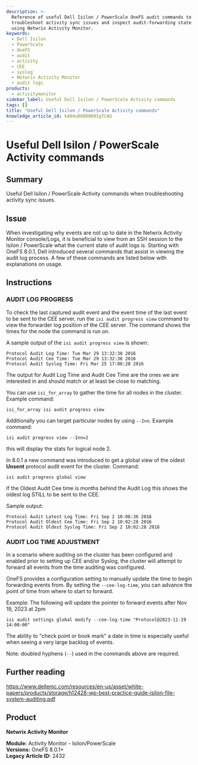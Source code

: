```yaml
---
description: >-
  Reference of useful Dell Isilon / PowerScale OneFS audit commands to
  troubleshoot activity sync issues and inspect audit-forwarding state when
  using Netwrix Activity Monitor.
keywords:
  - Dell Isilon
  - PowerScale
  - OneFS
  - audit
  - activity
  - CEE
  - syslog
  - Netwrix Activity Monitor
  - audit logs
products:
  - activitymonitor
sidebar_label: Useful Dell Isilon / PowerScale Activity commands
tags: []
title: "Useful Dell Isilon / PowerScale Activity commands"
knowledge_article_id: kA04u0000000IgTCAU
---
```


# Useful Dell Isilon / PowerScale Activity commands

## Summary
Useful Dell Isilon / PowerScale Activity commands when troubleshooting activity sync issues.

## Issue
When investigating why events are not up to date in the Netwrix Activity Monitor console/Logs, it is beneficial to view from an SSH session to the Isilon / PowerScale what the current state of audit logs is. Starting with OneFS 8.0.1, Dell introduced several commands that assist in viewing the audit log process. A few of these commands are listed below with explanations on usage.

## Instructions

### AUDIT LOG PROGRESS
To check the last captured audit event and the event time of the last event to be sent to the CEE server, run the `isi audit progress view` command to view the forwarder log position of the CEE server. The command shows the times for the node the command is run on.

A sample output of the `isi audit progress view` is shown:

```
Protocol Audit Log Time: Tue Mar 29 13:32:38 2016 
Protocol Audit Cee Time: Tue Mar 29 13:32:38 2016 
Protocol Audit Syslog Time: Fri Mar 25 17:00:28 2016
```

The output for Audit Log Time and Audit Cee Time are the ones we are interested in and should match or at least be close to matching.

You can use `isi_for_array` to gather the time for all nodes in the cluster.  
Example command:
```
isi_for_array isi audit progress view
```

Additionally you can target particular nodes by using `--Inn`. Example command:
```
isi audit progress view --Inn=2
```
this will display the stats for logical node 2.

In 8.0.1 a new command was introduced to get a global view of the oldest **Unsent** protocol audit event for the cluster. Command:
```
isi audit progress global view
```
If the Oldest Audit Cee time is months behind the Audit Log this shows the oldest log STILL to be sent to the CEE.

Sample output:

```
Protocol Audit Latest Log Time: Fri Sep 2 10:06:36 2016 
Protocol Audit Oldest Cee Time: Fri Sep 2 10:02:28 2016 
Protocol Audit Oldest Syslog Time: Fri Sep 2 10:02:28 2016
```

### AUDIT LOG TIME ADJUSTMENT
In a scenario where auditing on the cluster has been configured and enabled prior to setting up CEE and/or Syslog, the cluster will attempt to forward all events from the time auditing was configured.

OneFS provides a configuration setting to manually update the time to begin forwarding events from. By setting the `--cee-log-time`, you can advance the point of time from where to start to forward.

Example: The following will update the pointer to forward events after Nov 19, 2023 at 2pm

```
isi audit settings global modify --cee-log-time "Protocol@2023-11-19 14:00:00"
```

The ability to "check point or book mark" a date in time is especially useful when seeing a very large backlog of events.

Note: doubled hyphens (`--`) used in the commands above are required.

## Further reading
https://www.dellemc.com/resources/en-us/asset/white-papers/products/storage/h12428-wp-best-practice-guide-isilon-file-system-auditing.pdf

## Product
**Netwrix Activity Monitor**

**Module:** Activity Monitor - Isilon/PowerScale  
**Versions:** OneFS 8.0.1+  
**Legacy Article ID:** 2432
